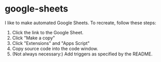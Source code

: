 # google-sheets

I like to make automated Google Sheets. To recreate, follow these steps:
1. Click the link to the Google Sheet.
2. Click "Make a copy"
3. Click "Extensions" and "Apps Script"
4. Copy source code into the code window.
5. (Not always necessary:) Add triggers as specified by the README.
